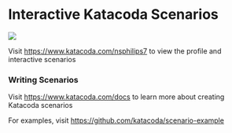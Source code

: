 # Interactive Katacoda Scenarios

[![](http://shields.katacoda.com/katacoda/nsphilips7/count.svg)](https://www.katacoda.com/nsphilips7 "Get your profile on Katacoda.com")

Visit https://www.katacoda.com/nsphilips7 to view the profile and interactive scenarios

### Writing Scenarios
Visit https://www.katacoda.com/docs to learn more about creating Katacoda scenarios

For examples, visit https://github.com/katacoda/scenario-example

